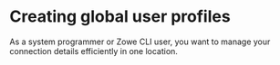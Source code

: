 # Creating global user profiles

As a system programmer or Zowe CLI user, you want to manage your connection details efficiently in one location.